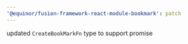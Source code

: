 ```yaml
---
'@equinor/fusion-framework-react-module-bookmark': patch
---
```


updated `CreateBookMarkFn` type to support promise
